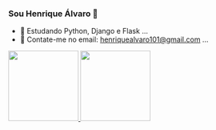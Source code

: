 ### Sou Henrique Álvaro 👋

- 🌱 Estudando Python, Django e Flask ...
- 👯 Contate-me no email: henriquealvaro101@gmail.com ...

<div>
  <a href="https://github.com/henrique-alvaro">
  <img height="140em" src="https://github-readme-stats.vercel.app/api?username=henrique-alvaro&show_icons=true&theme=dracula&include_all_comits=true&count_private=true"/>
  <img height="140em" src="https://github-readme-stats.vercel.app/api/top-langs/?username=henrique-alvaro&layout-compact&langs_count=16&theme=dracula"/>
</div>

